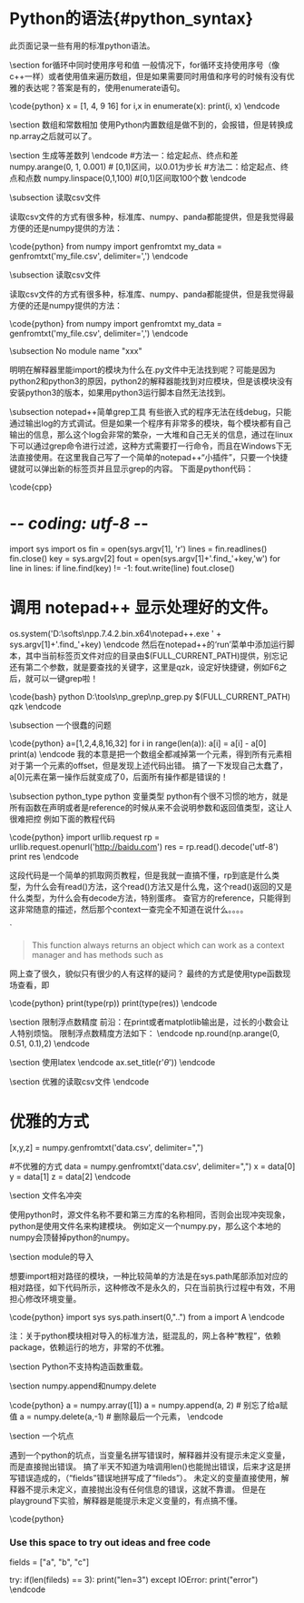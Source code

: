 
Python的语法{#python_syntax}
==========================
此页面记录一些有用的标准python语法。


\section for循环中同时使用序号和值
一般情况下，for循环支持使用序号（像c++一样）或者使用值来遍历数组，但是如果需要同时用值和序号的时候有没有优雅的表达呢？答案是有的，使用enumerate语句。

\code{python}
x = [1, 4, 9 16]
for i,x in enumerate(x):
	print(i, x)
\endcode

\section 数组和常数相加
使用Python内置数组是做不到的，会报错，但是转换成np.array之后就可以了。

\section 生成等差数列
\endcode
#方法一：给定起点、终点和差
numpy.arange(0, 1, 0.001) # [0,1)区间，以0.01为步长
#方法二：给定起点、终点和点数
numpy.linspace(0,1,100) #[0,1)区间取100个数
\endcode

\subsection 读取csv文件

读取csv文件的方式有很多种，标准库、numpy、panda都能提供，但是我觉得最方便的还是numpy提供的方法：

\code{python}
from numpy import genfromtxt
my_data = genfromtxt('my_file.csv', delimiter=',')
\endcode



\subsection 读取csv文件

读取csv文件的方式有很多种，标准库、numpy、panda都能提供，但是我觉得最方便的还是numpy提供的方法：

\code{python}
from numpy import genfromtxt
my_data = genfromtxt('my_file.csv', delimiter=',')
\endcode



\subsection No module name "xxx"

明明在解释器里能import的模块为什么在.py文件中无法找到呢？可能是因为python2和python3的原因，python2的解释器能找到对应模块，但是该模块没有安装python3的版本，如果用python3运行脚本自然无法找到。

\subsection notepad++简单grep工具
有些嵌入式的程序无法在线debug，只能通过输出log的方式调试。但是如果一个程序有非常多的模块，每个模块都有自己输出的信息，那么这个log会非常的繁杂，一大堆和自己无关的信息，通过在linux下可以通过grep命令进行过滤，这种方式需要打一行命令，而且在Windows下无法直接使用。在这里我自己写了一个简单的notepad++“小插件”，只要一个快捷键就可以弹出新的标签页并且显示grep的内容。
下面是python代码：

\code{cpp}
# -*- coding: utf-8 -*-
import sys
import os
fin = open(sys.argv[1], 'r')
lines = fin.readlines()
fin.close()
key = sys.argv[2]
fout = open(sys.argv[1]+'.find_'+key,'w')
for line in lines:
  if line.find(key) != -1:
    fout.write(line)
fout.close()
# 调用 notepad++ 显示处理好的文件。
os.system('D:\\softs\\npp.7.4.2.bin.x64\\notepad++.exe ' + sys.argv[1]+'.find_'+key)
\endcode
然后在notepad++的‘run’菜单中添加运行脚本，其中当前标签页文件对应的目录由$(FULL_CURRENT_PATH)提供，别忘记还有第二个参数，就是要查找的关键字，这里是qzk，设定好快捷键，例如F6之后，就可以一键grep啦！

\code{bash}
python D:\tools\np_grep\np_grep.py $(FULL_CURRENT_PATH) qzk
\endcode

\subsection 一个很蠢的问题

\code{python}
a=[1,2,4,8,16,32]
for i in range(len(a)):
  a[i] = a[i] - a[0]
print(a)
\endcode
我的本意是把一个数组全都减掉第一个元素，得到所有元素相对于第一个元素的offset，但是发现上述代码出错。
搞了一下发现自己太蠢了，a[0]元素在第一操作后就变成了0，后面所有操作都是错误的！

\subsection  python_type python 变量类型
python有个很不习惯的地方，就是所有函数在声明或者是reference的时候从来不会说明参数和返回值类型，这让人很难把控
例如下面的教程代码

\code{python}
import urllib.request
rp = urllib.request.openurl('http://baidu.com')
res = rp.read().decode('utf-8')
print res
\endcode

这段代码是一个简单的抓取网页教程，但是我就一直搞不懂，rp到底是什么类型，为什么会有read()方法，这个read()方法又是什么鬼，这个read()返回的又是什么类型，为什么会有decode方法，特别蛋疼。
查官方的reference，只能得到这非常随意的描述，然后那个context一查完全不知道在说什么。。。。

`
> This function always returns an object which can work as a context manager and has methods such as

网上查了很久，貌似只有很少的人有这样的疑问？
最终的方式是使用type函数现场查看，即

\code{python}
print(type(rp))
print(type(res))
\endcode

\section 限制浮点数精度
前沿：在print或者matplotlib输出是，过长的小数会让人特别烦恼。
限制浮点数精度方法如下：
\endcode
np.round(np.arange(0, 0.51, 0.1),2)
\endcode

\section 使用latex
\endcode
ax.set_title(r'$\theta$'))
\endcode

\section 优雅的读取csv文件
\endcode
# 优雅的方式
[x,y,z] = numpy.genfromtxt('data.csv', delimiter=",")

#不优雅的方式
data = numpy.genfromtxt('data.csv', delimiter=",")
x = data[0]
y = data[1]
z = data[2]
\endcode


\section 文件名冲突

使用python时，源文件名称不要和第三方库的名称相同，否则会出现冲突现象，python是使用文件名来构建模块。
例如定义一个numpy.py，那么这个本地的numpy会顶替掉python的numpy。


\section module的导入

想要import相对路径的模块，一种比较简单的方法是在sys.path尾部添加对应的相对路径，如下代码所示，这种修改不是永久的，只在当前执行过程中有效，不用担心修改环境变量。

\code{python}
import sys
sys.path.insert(0,"..")
from a import A
\endcode

注：关于python模块相对导入的标准方法，挺混乱的，网上各种“教程”，依赖package，依赖运行的地方，非常的不优雅。

\section
Python不支持构造函数重载。

\section numpy.append和numpy.delete

\code{python}
a = numpy.array([1])
a = numpy.append(a, 2)  # 别忘了给a赋值
a = numpy.delete(a,-1)  # 删除最后一个元素，
\endcode

\section 一个坑点

遇到一个python的坑点，当变量名拼写错误时，解释器并没有提示未定义变量，而是直接抛出错误。
搞了半天不知道为啥调用len()也能抛出错误，后来才这是拼写错误造成的，（“fields”错误地拼写成了“fileds”）。
未定义的变量直接使用，解释器不提示未定义，直接抛出没有任何信息的错误，这就不靠谱。
但是在playground下实验，解释器是能提示未定义变量的，有点搞不懂。

\code{python}

### Use this space to try out ideas and free code ###
fields = ["a", "b", "c"]

try:
  if(len(fileds) == 3):
      print("len=3")
except IOError:
    print("error")
\endcode